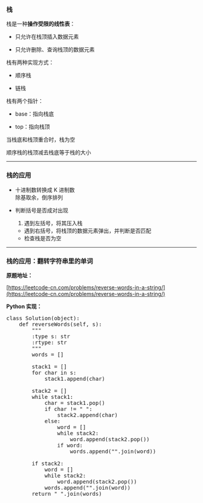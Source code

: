 ### 栈

栈是一种**操作受限的线性表**：

* 只允许在栈顶插入数据元素

* 只允许删除、查询栈顶的数据元素

栈有两种实现方式：

* 顺序栈

* 链栈

栈有两个指针：

* base：指向栈底

* top：指向栈顶

当栈底和栈顶重合时，栈为空

顺序栈的栈顶减去栈底等于栈的大小

---

### 栈的应用

* 十进制数转换成 K 进制数  
除基取余，倒序排列

* 判断括号是否成对出现
    1. 遇到左括号，将其压入栈
    * 遇到右括号，将栈顶的数据元素弹出，并判断是否匹配
    * 检查栈是否为空

---

### 栈的应用：翻转字符串里的单词

**原题地址：**

[https://leetcode-cn.com/problems/reverse-words-in-a-string/](https://leetcode-cn.com/problems/reverse-words-in-a-string/)

**Python 实现：**

<pre>
class Solution(object):
    def reverseWords(self, s):
        """
        :type s: str
        :rtype: str
        """
        words = []

        stack1 = []
        for char in s:
            stack1.append(char)

        stack2 = []
        while stack1:
            char = stack1.pop()
            if char != " ":
                stack2.append(char)
            else:
                word = []
                while stack2:
                    word.append(stack2.pop())
                if word:
                    words.append("".join(word))

        if stack2:
            word = []
            while stack2:
                word.append(stack2.pop())
            words.append("".join(word))
        return " ".join(words)
</pre>
